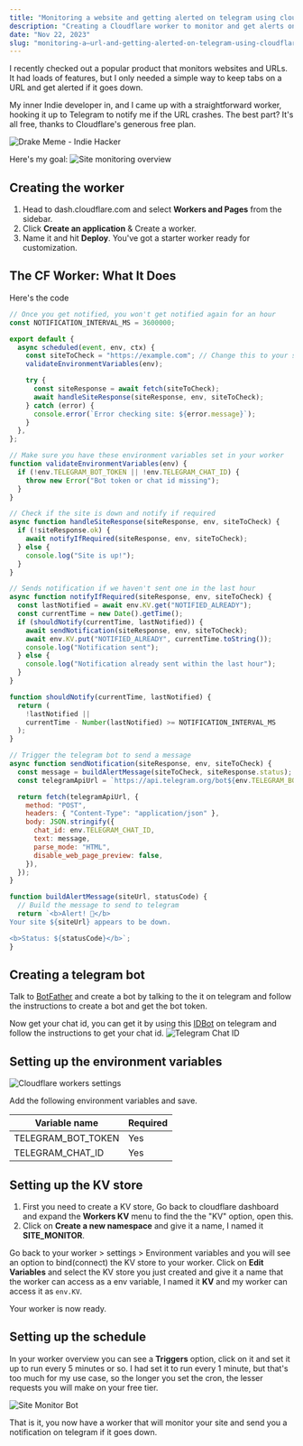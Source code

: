 ```yaml
---
title: "Monitoring a website and getting alerted on telegram using cloudflare workers"
description: "Creating a Cloudflare worker to monitor and get alerts on Telegram"
date: "Nov 22, 2023"
slug: "monitoring-a–url-and-getting-alerted-on-telegram-using-cloudflare-workers"
---
```


I recently checked out a popular product that monitors websites and URLs. It had loads of features, but I only needed a simple way to keep tabs on a URL and get alerted if it goes down.

My inner Indie developer in, and I came up with a straightforward worker, hooking it up to Telegram to notify me if the URL crashes. The best part? It's all free, thanks to Cloudflare's generous free plan.

![Drake Meme - Indie Hacker](/articles/indie-drake.jpeg)

Here's my goal: ![Site monitoring overview](/articles/site-monitoring-flow.jpg)

## Creating the worker

1. Head to dash.cloudflare.com and select **Workers and Pages** from the sidebar.
2. Click **Create an application** & Create a worker.
3. Name it and hit **Deploy**. You've got a starter worker ready for customization.

## The CF Worker: What It Does

Here's the code

```js
// Once you get notified, you won't get notified again for an hour
const NOTIFICATION_INTERVAL_MS = 3600000;

export default {
  async scheduled(event, env, ctx) {
    const siteToCheck = "https://example.com"; // Change this to your site
    validateEnvironmentVariables(env);

    try {
      const siteResponse = await fetch(siteToCheck);
      await handleSiteResponse(siteResponse, env, siteToCheck);
    } catch (error) {
      console.error(`Error checking site: ${error.message}`);
    }
  },
};

// Make sure you have these environment variables set in your worker
function validateEnvironmentVariables(env) {
  if (!env.TELEGRAM_BOT_TOKEN || !env.TELEGRAM_CHAT_ID) {
    throw new Error("Bot token or chat id missing");
  }
}

// Check if the site is down and notify if required
async function handleSiteResponse(siteResponse, env, siteToCheck) {
  if (!siteResponse.ok) {
    await notifyIfRequired(siteResponse, env, siteToCheck);
  } else {
    console.log("Site is up!");
  }
}

// Sends notification if we haven't sent one in the last hour
async function notifyIfRequired(siteResponse, env, siteToCheck) {
  const lastNotified = await env.KV.get("NOTIFIED_ALREADY");
  const currentTime = new Date().getTime();
  if (shouldNotify(currentTime, lastNotified)) {
    await sendNotification(siteResponse, env, siteToCheck);
    await env.KV.put("NOTIFIED_ALREADY", currentTime.toString());
    console.log("Notification sent");
  } else {
    console.log("Notification already sent within the last hour");
  }
}

function shouldNotify(currentTime, lastNotified) {
  return (
    !lastNotified ||
    currentTime - Number(lastNotified) >= NOTIFICATION_INTERVAL_MS
  );
}

// Trigger the telegram bot to send a message
async function sendNotification(siteResponse, env, siteToCheck) {
  const message = buildAlertMessage(siteToCheck, siteResponse.status);
  const telegramApiUrl = `https://api.telegram.org/bot${env.TELEGRAM_BOT_TOKEN}/sendMessage`;

  return fetch(telegramApiUrl, {
    method: "POST",
    headers: { "Content-Type": "application/json" },
    body: JSON.stringify({
      chat_id: env.TELEGRAM_CHAT_ID,
      text: message,
      parse_mode: "HTML",
      disable_web_page_preview: false,
    }),
  });
}

function buildAlertMessage(siteUrl, statusCode) {
  // Build the message to send to telegram
  return `<b>Alert! 🚨</b>
Your site ${siteUrl} appears to be down.

<b>Status: ${statusCode}</b>`;
}
```

## Creating a telegram bot

Talk to [BotFather](https://t.me/botfather) and create a bot by talking to the it on telegram and follow the instructions to create a bot and get the bot token.

Now get your chat id, you can get it by using this [IDBot](https://t.me/myidbot) on telegram and follow the instructions to get your chat id.
![Telegram Chat ID](/articles/telegram-chat-id.jpg)

## Setting up the environment variables

![Cloudflare workers settings](/articles/cloudflare-workers-settings.jpg)

Add the following environment variables and save.

| Variable name      | Required |
| ------------------ | -------- |
| TELEGRAM_BOT_TOKEN | Yes      |
| TELEGRAM_CHAT_ID   | Yes      |

## Setting up the KV store

1. First you need to create a KV store, Go back to cloudflare dashboard and expand the **Workers KV** menu to find the the "KV" option, open this.
2. Click on **Create a new namespace** and give it a name, I named it **SITE_MONITOR**.

Go back to your worker > settings > Environment variables and you will see an option to bind(connect) the KV store to your worker. Click on **Edit Variables** and select the KV store you just created and give it a name that the worker can access as a env variable, I named it **KV** and my worker can access it as `env.KV`.

Your worker is now ready.

## Setting up the schedule

In your worker overview you can see a **Triggers** option, click on it and set it up to run every 5 minutes or so. I had set it to run every 1 minute, but that's too much for my use case, so the longer you set the cron, the lesser requests you will make on your free tier.

![Site Monitor Bot](/articles/the-bot-alert.jpg)

That is it, you now have a worker that will monitor your site and send you a notification on telegram if it goes down.
